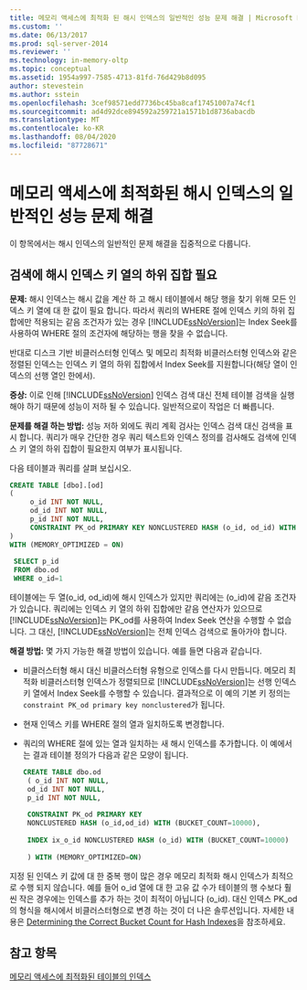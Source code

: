 ```yaml
---
title: 메모리 액세스에 최적화 된 해시 인덱스의 일반적인 성능 문제 해결 | Microsoft Docs
ms.custom: ''
ms.date: 06/13/2017
ms.prod: sql-server-2014
ms.reviewer: ''
ms.technology: in-memory-oltp
ms.topic: conceptual
ms.assetid: 1954a997-7585-4713-81fd-76d429b8d095
author: stevestein
ms.author: sstein
ms.openlocfilehash: 3cef98571edd7736bc45ba8caf17451007a74cf1
ms.sourcegitcommit: ad4d92dce894592a259721a1571b1d8736abacdb
ms.translationtype: MT
ms.contentlocale: ko-KR
ms.lasthandoff: 08/04/2020
ms.locfileid: "87728671"
---
```

# <a name="troubleshooting-common-performance-problems-with-memory-optimized-hash-indexes"></a>메모리 액세스에 최적화된 해시 인덱스의 일반적인 성능 문제 해결
  이 항목에서는 해시 인덱스의 일반적인 문제 해결을 집중적으로 다룹니다.  
  
## <a name="search-requires-a-subset-of-hash-index-key-columns"></a>검색에 해시 인덱스 키 열의 하위 집합 필요  
 **문제:** 해시 인덱스는 해시 값을 계산 하 고 해시 테이블에서 해당 행을 찾기 위해 모든 인덱스 키 열에 대 한 값이 필요 합니다. 따라서 쿼리의 WHERE 절에 인덱스 키의 하위 집합에만 적용되는 같음 조건자가 있는 경우 [!INCLUDE[ssNoVersion](../includes/ssnoversion-md.md)]는 Index Seek를 사용하여 WHERE 절의 조건자에 해당하는 행을 찾을 수 없습니다.  
  
 반대로 디스크 기반 비클러스터형 인덱스 및 메모리 최적화 비클러스터형 인덱스와 같은 정렬된 인덱스는 인덱스 키 열의 하위 집합에서 Index Seek를 지원합니다(해당 열이 인덱스의 선행 열인 한에서).  
  
 **증상:** 이로 인해 [!INCLUDE[ssNoVersion](../includes/ssnoversion-md.md)] 인덱스 검색 대신 전체 테이블 검색을 실행 해야 하기 때문에 성능이 저하 될 수 있습니다. 일반적으로이 작업은 더 빠릅니다.  
  
 **문제를 해결 하는 방법:** 성능 저하 외에도 쿼리 계획 검사는 인덱스 검색 대신 검색을 표시 합니다. 쿼리가 매우 간단한 경우 쿼리 텍스트와 인덱스 정의를 검사해도 검색에 인덱스 키 열의 하위 집합이 필요한지 여부가 표시됩니다.  
  
 다음 테이블과 쿼리를 살펴 보십시오.  
  
```sql  
CREATE TABLE [dbo].[od]  
(  
     o_id INT NOT NULL,  
     od_id INT NOT NULL,  
     p_id INT NOT NULL,  
     CONSTRAINT PK_od PRIMARY KEY NONCLUSTERED HASH (o_id, od_id) WITH (BUCKET_COUNT = 10000)  
)  
WITH (MEMORY_OPTIMIZED = ON)  
  
 SELECT p_id  
 FROM dbo.od  
 WHERE o_id=1  
```  
  
 테이블에는 두 열(o_id, od_id)에 해시 인덱스가 있지만 쿼리에는 (o_id)에 같음 조건자가 있습니다. 쿼리에는 인덱스 키 열의 하위 집합에만 같음 연산자가 있으므로 [!INCLUDE[ssNoVersion](../includes/ssnoversion-md.md)]는 PK_od를 사용하여 Index Seek 연산을 수행할 수 없습니다. 그 대신, [!INCLUDE[ssNoVersion](../includes/ssnoversion-md.md)]는 전체 인덱스 검색으로 돌아가야 합니다.  
  
 **해결 방법:** 몇 가지 가능한 해결 방법이 있습니다. 예를 들면 다음과 같습니다.  
  
-   비클러스터형 해시 대신 비클러스터형 유형으로 인덱스를 다시 만듭니다. 메모리 최적화 비클러스터형 인덱스가 정렬되므로 [!INCLUDE[ssNoVersion](../includes/ssnoversion-md.md)]는 선행 인덱스 키 열에서 Index Seek를 수행할 수 있습니다. 결과적으로 이 예의 기본 키 정의는 `constraint PK_od primary key nonclustered`가 됩니다.  
  
-   현재 인덱스 키를 WHERE 절의 열과 일치하도록 변경합니다.  
  
-   쿼리의 WHERE 절에 있는 열과 일치하는 새 해시 인덱스를 추가합니다. 이 예에서는 결과 테이블 정의가 다음과 같은 모양이 됩니다.  
  
    ```sql  
    CREATE TABLE dbo.od  
     ( o_id INT NOT NULL,  
     od_id INT NOT NULL,  
     p_id INT NOT NULL,  
  
     CONSTRAINT PK_od PRIMARY KEY   
     NONCLUSTERED HASH (o_id,od_id) WITH (BUCKET_COUNT=10000),  
  
     INDEX ix_o_id NONCLUSTERED HASH (o_id) WITH (BUCKET_COUNT=10000)  
  
     ) WITH (MEMORY_OPTIMIZED=ON)  
    ```  
  
 지정 된 인덱스 키 값에 대 한 중복 행이 많은 경우 메모리 최적화 해시 인덱스가 최적으로 수행 되지 않습니다. 예를 들어 o_id 열에 대 한 고유 값 수가 테이블의 행 수보다 훨씬 작은 경우에는 인덱스를 추가 하는 것이 최적이 아닙니다 (o_id). 대신 인덱스 PK_od의 형식을 해시에서 비클러스터형으로 변경 하는 것이 더 나은 솔루션입니다. 자세한 내용은 [Determining the Correct Bucket Count for Hash Indexes](../relational-databases/indexes/indexes.md)을 참조하세요.  
  
## <a name="see-also"></a>참고 항목  
 [메모리 액세스에 최적화된 테이블의 인덱스](../relational-databases/in-memory-oltp/memory-optimized-tables.md)  
  
  
